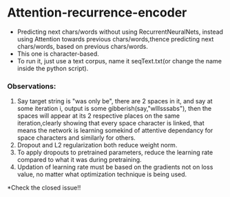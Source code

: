 # Attention-recurrence-encoder
* Predicting next chars/words without using RecurrentNeuralNets, instead using Attention towards previous chars/words,thence predicting next chars/words, based on previous chars/words.
* This one is character-based.
* To run it, just use a text corpus, name it seqText.txt(or change the name inside the python script).
### Observations:
1. Say target string is "was only be", there are 2 spaces in it, and say at some iteration i, output is some gibberish(say,"wlllsssabs"), then the spaces will appear at its 2 respective places on the same iteration,clearly showing that every space character is linked, that means the network is learning somekind of attentive dependancy for space characters and similarly for others.
2. Dropout and L2 regularization both reduce weight norm.
3. To apply dropouts to pretrained parameters, reduce the learning rate compared to what it was during pretraining.
4. Updation of learning rate must be based on the gradients not on loss value, no matter what optimization technique is being used.

*Check the closed issue!!

